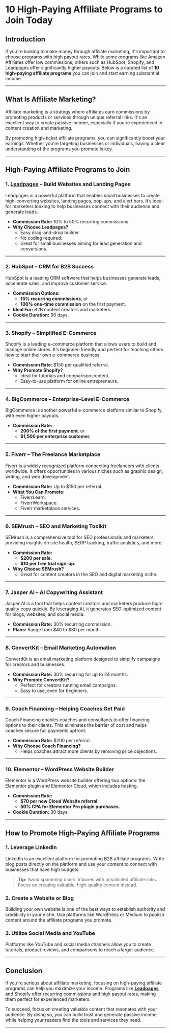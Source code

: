 # 10 High-Paying Affiliate Programs to Join Today

## Introduction

If you're looking to make money through affiliate marketing, it's important to choose programs with high payout rates. While some programs like Amazon Affiliates offer low commissions, others such as HubSpot, Shopify, and Leadpages offer significantly higher payouts. Below is a curated list of **10 high-paying affiliate programs** you can join and start earning substantial income.

---

## What Is Affiliate Marketing?

Affiliate marketing is a strategy where affiliates earn commissions by promoting products or services through unique referral links. It's an excellent way to create passive income, especially if you're experienced in content creation and marketing.

By promoting high-ticket affiliate programs, you can significantly boost your earnings. Whether you're targeting businesses or individuals, having a clear understanding of the programs you promote is key.

---

## High-Paying Affiliate Programs to Join

### 1. [Leadpages](https://bit.ly/LEadPages) – Build Websites and Landing Pages
Leadpages is a powerful platform that enables small businesses to create high-converting websites, landing pages, pop-ups, and alert bars. It’s ideal for marketers looking to help businesses connect with their audience and generate leads.

- **Commission Rate:** 10% to 50% recurring commissions.
- **Why Choose Leadpages?** 
  - Easy drag-and-drop builder.
  - No coding required.
  - Great for small businesses aiming for lead generation and conversions.

---

### 2. HubSpot – CRM for B2B Success
HubSpot is a leading CRM software that helps businesses generate leads, accelerate sales, and improve customer service.

- **Commission Options:**
  - **15% recurring commissions**, or
  - **100% one-time commission** on the first payment.
- **Ideal For:** B2B content creators and marketers.
- **Cookie Duration:** 90 days.

---

### 3. Shopify – Simplified E-Commerce
Shopify is a leading e-commerce platform that allows users to build and manage online stores. It’s beginner-friendly and perfect for teaching others how to start their own e-commerce business.

- **Commission Rate:** $150 per qualified referral.
- **Why Promote Shopify?**
  - Ideal for tutorials and comparison content.
  - Easy-to-use platform for online entrepreneurs.

---

### 4. BigCommerce – Enterprise-Level E-Commerce
BigCommerce is another powerful e-commerce platform similar to Shopify, with even higher payouts.

- **Commission Rate:**
  - **200% of the first payment**, or
  - **$1,500 per enterprise customer.**

---

### 5. Fiverr – The Freelance Marketplace
Fiverr is a widely recognized platform connecting freelancers with clients worldwide. It offers opportunities in various niches such as graphic design, writing, and web development.

- **Commission Rate:** Up to $150 per referral.
- **What You Can Promote:**
  - FiverrLearn.
  - FiverrWorkspace.
  - Fiverr marketplace services.

---

### 6. SEMrush – SEO and Marketing Toolkit
SEMrush is a comprehensive tool for SEO professionals and marketers, providing insights on site health, SERP tracking, traffic analytics, and more.

- **Commission Rate:** 
  - **$200 per sale.**
  - **$10 per free trial sign-up.**
- **Why Choose SEMrush?**
  - Great for content creators in the SEO and digital marketing niche.

---

### 7. Jasper AI – AI Copywriting Assistant
Jasper AI is a tool that helps content creators and marketers produce high-quality copy quickly. By leveraging AI, it generates SEO-optimized content for blogs, websites, and social media.

- **Commission Rate:** 30% recurring commission.
- **Plans:** Range from $40 to $80 per month.

---

### 8. ConvertKit – Email Marketing Automation
ConvertKit is an email marketing platform designed to simplify campaigns for creators and businesses.

- **Commission Rate:** 30% recurring for up to 24 months.
- **Why Promote ConvertKit?**
  - Perfect for creators running email campaigns.
  - Easy to use, even for beginners.

---

### 9. Coach Financing – Helping Coaches Get Paid
Coach Financing enables coaches and consultants to offer financing options to their clients. This eliminates the barrier of cost and helps coaches secure full payments upfront.

- **Commission Rate:** $200 per referral.
- **Why Choose Coach Financing?**
  - Helps coaches attract more clients by removing price objections.

---

### 10. Elementor – WordPress Website Builder
Elementor is a WordPress website builder offering two options: the Elementor plugin and Elementor Cloud, which includes hosting.

- **Commission Rate:**
  - **$70 per new Cloud Website referral.**
  - **50% CPA for Elementor Pro plugin purchases.**
- **Cookie Duration:** 30 days.

---

## How to Promote High-Paying Affiliate Programs

### 1. Leverage LinkedIn
LinkedIn is an excellent platform for promoting B2B affiliate programs. Write blog posts directly on the platform and use your content to connect with businesses that have high budgets.

> **Tip:** Avoid spamming users' inboxes with unsolicited affiliate links. Focus on creating valuable, high-quality content instead.

### 2. Create a Website or Blog
Building your own website is one of the best ways to establish authority and credibility in your niche. Use platforms like WordPress or Medium to publish content around the affiliate programs you promote.

### 3. Utilize Social Media and YouTube
Platforms like YouTube and social media channels allow you to create tutorials, product reviews, and comparisons to reach a larger audience.

---

## Conclusion

If you're serious about affiliate marketing, focusing on high-paying affiliate programs can help you maximize your income. Programs like **[Leadpages](https://bit.ly/LEadPages)** and Shopify offer recurring commissions and high payout rates, making them perfect for experienced marketers.

To succeed, focus on creating valuable content that resonates with your audience. By doing so, you can build trust and generate passive income while helping your readers find the tools and services they need.

---
